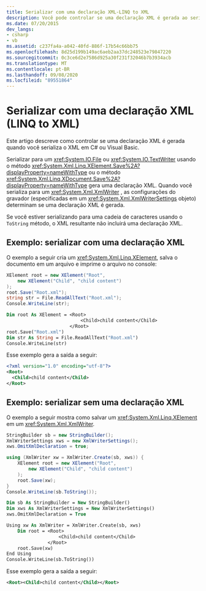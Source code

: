 ```yaml
---
title: Serializar com uma declaração XML-LINQ to XML
description: Você pode controlar se uma declaração XML é gerada ao serializar XML em C# ou Visual Basic.
ms.date: 07/20/2015
dev_langs:
- csharp
- vb
ms.assetid: c237fa4a-a042-40fd-886f-17b54c66bb75
ms.openlocfilehash: 8d25d199b149ac6aeb2aa37dc248523e79847220
ms.sourcegitcommit: 0c3ce6d2e7586d925a30f231f32046b7b3934acb
ms.translationtype: MT
ms.contentlocale: pt-BR
ms.lasthandoff: 09/08/2020
ms.locfileid: "89551864"
---
```

# <a name="serialize-with-an-xml-declaration-linq-to-xml"></a>Serializar com uma declaração XML (LINQ to XML)

Este artigo descreve como controlar se uma declaração XML é gerada quando você serializa o XML em C# ou Visual Basic.

Serializar para um <xref:System.IO.File> ou <xref:System.IO.TextWriter> usando o método <xref:System.Xml.Linq.XElement.Save%2A?displayProperty=nameWithType> ou o método <xref:System.Xml.Linq.XDocument.Save%2A?displayProperty=nameWithType> gera uma declaração XML. Quando você serializa para um <xref:System.Xml.XmlWriter> , as configurações do gravador (especificadas em um <xref:System.Xml.XmlWriterSettings> objeto) determinam se uma declaração XML é gerada.

Se você estiver serializando para uma cadeia de caracteres usando o `ToString` método, o XML resultante não incluirá uma declaração XML.

## <a name="example-serialize-with-an-xml-declaration"></a>Exemplo: serializar com uma declaração XML

O exemplo a seguir cria um <xref:System.Xml.Linq.XElement>, salva o documento em um arquivo e imprime o arquivo no console:

```csharp
XElement root = new XElement("Root",
    new XElement("Child", "child content")
);
root.Save("Root.xml");
string str = File.ReadAllText("Root.xml");
Console.WriteLine(str);
```

```vb
Dim root As XElement = <Root>
                           <Child>child content</Child>
                       </Root>
root.Save("Root.xml")
Dim str As String = File.ReadAllText("Root.xml")
Console.WriteLine(str)
```

Esse exemplo gera a saída a seguir:

```xml
<?xml version="1.0" encoding="utf-8"?>
<Root>
  <Child>child content</Child>
</Root>
```

## <a name="example-serialize-without-an-xml-declaration"></a>Exemplo: serializar sem uma declaração XML

O exemplo a seguir mostra como salvar um <xref:System.Xml.Linq.XElement> em um <xref:System.Xml.XmlWriter>.

```csharp
StringBuilder sb = new StringBuilder();
XmlWriterSettings xws = new XmlWriterSettings();
xws.OmitXmlDeclaration = true;

using (XmlWriter xw = XmlWriter.Create(sb, xws)) {
    XElement root = new XElement("Root",
        new XElement("Child", "child content")
    );
    root.Save(xw);
}
Console.WriteLine(sb.ToString());
```

```vb
Dim sb As StringBuilder = New StringBuilder()
Dim xws As XmlWriterSettings = New XmlWriterSettings()
xws.OmitXmlDeclaration = True

Using xw As XmlWriter = XmlWriter.Create(sb, xws)
    Dim root = <Root>
                   <Child>child content</Child>
               </Root>
    root.Save(xw)
End Using
Console.WriteLine(sb.ToString())
```

Esse exemplo gera a saída a seguir:

```xml
<Root><Child>child content</Child></Root>
```
